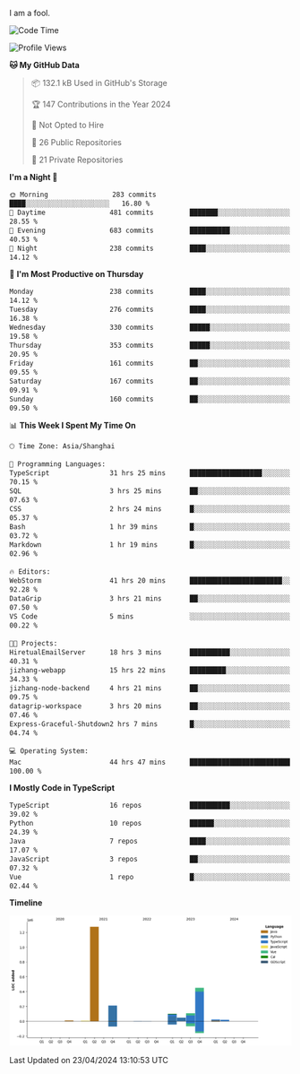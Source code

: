 I am a fool.

<!--START_SECTION:waka-->
![Code Time](http://img.shields.io/badge/Code%20Time-1%2C373%20hrs%2056%20mins-blue)

![Profile Views](http://img.shields.io/badge/Profile%20Views-7-blue)

**🐱 My GitHub Data** 

> 📦 132.1 kB Used in GitHub's Storage 
 > 
> 🏆 147 Contributions in the Year 2024
 > 
> 🚫 Not Opted to Hire
 > 
> 📜 26 Public Repositories 
 > 
> 🔑 21 Private Repositories 
 > 
**I'm a Night 🦉** 

```text
🌞 Morning                283 commits         ████░░░░░░░░░░░░░░░░░░░░░   16.80 % 
🌆 Daytime                481 commits         ███████░░░░░░░░░░░░░░░░░░   28.55 % 
🌃 Evening                683 commits         ██████████░░░░░░░░░░░░░░░   40.53 % 
🌙 Night                  238 commits         ████░░░░░░░░░░░░░░░░░░░░░   14.12 % 
```
📅 **I'm Most Productive on Thursday** 

```text
Monday                   238 commits         ████░░░░░░░░░░░░░░░░░░░░░   14.12 % 
Tuesday                  276 commits         ████░░░░░░░░░░░░░░░░░░░░░   16.38 % 
Wednesday                330 commits         █████░░░░░░░░░░░░░░░░░░░░   19.58 % 
Thursday                 353 commits         █████░░░░░░░░░░░░░░░░░░░░   20.95 % 
Friday                   161 commits         ██░░░░░░░░░░░░░░░░░░░░░░░   09.55 % 
Saturday                 167 commits         ██░░░░░░░░░░░░░░░░░░░░░░░   09.91 % 
Sunday                   160 commits         ██░░░░░░░░░░░░░░░░░░░░░░░   09.50 % 
```


📊 **This Week I Spent My Time On** 

```text
🕑︎ Time Zone: Asia/Shanghai

💬 Programming Languages: 
TypeScript               31 hrs 25 mins      ██████████████████░░░░░░░   70.15 % 
SQL                      3 hrs 25 mins       ██░░░░░░░░░░░░░░░░░░░░░░░   07.63 % 
CSS                      2 hrs 24 mins       █░░░░░░░░░░░░░░░░░░░░░░░░   05.37 % 
Bash                     1 hr 39 mins        █░░░░░░░░░░░░░░░░░░░░░░░░   03.72 % 
Markdown                 1 hr 19 mins        █░░░░░░░░░░░░░░░░░░░░░░░░   02.96 % 

🔥 Editors: 
WebStorm                 41 hrs 20 mins      ███████████████████████░░   92.28 % 
DataGrip                 3 hrs 21 mins       ██░░░░░░░░░░░░░░░░░░░░░░░   07.50 % 
VS Code                  5 mins              ░░░░░░░░░░░░░░░░░░░░░░░░░   00.22 % 

🐱‍💻 Projects: 
HiretualEmailServer      18 hrs 3 mins       ██████████░░░░░░░░░░░░░░░   40.31 % 
jizhang-webapp           15 hrs 22 mins      █████████░░░░░░░░░░░░░░░░   34.33 % 
jizhang-node-backend     4 hrs 21 mins       ██░░░░░░░░░░░░░░░░░░░░░░░   09.75 % 
datagrip-workspace       3 hrs 20 mins       ██░░░░░░░░░░░░░░░░░░░░░░░   07.46 % 
Express-Graceful-Shutdown2 hrs 7 mins        █░░░░░░░░░░░░░░░░░░░░░░░░   04.74 % 

💻 Operating System: 
Mac                      44 hrs 47 mins      █████████████████████████   100.00 % 
```

**I Mostly Code in TypeScript** 

```text
TypeScript               16 repos            ██████████░░░░░░░░░░░░░░░   39.02 % 
Python                   10 repos            ██████░░░░░░░░░░░░░░░░░░░   24.39 % 
Java                     7 repos             ████░░░░░░░░░░░░░░░░░░░░░   17.07 % 
JavaScript               3 repos             ██░░░░░░░░░░░░░░░░░░░░░░░   07.32 % 
Vue                      1 repo              █░░░░░░░░░░░░░░░░░░░░░░░░   02.44 % 
```



**Timeline**

![Lines of Code chart](https://raw.githubusercontent.com/VeejaLiu/VeejaLiu/master/assets/bar_graph.png)


 Last Updated on 23/04/2024 13:10:53 UTC
<!--END_SECTION:waka-->
